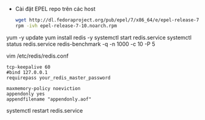 

 - Cài đặt EPEL repo trên các host
	```sh
	wget http://dl.fedoraproject.org/pub/epel/7/x86_64/e/epel-release-7-10.noarch.rpm
	rpm -ivh epel-release-7-10.noarch.rpm
	```

yum -y update
yum install redis -y
systemctl start redis.service
systemctl status redis.service
redis-benchmark -q -n 1000 -c 10 -P 5

vim /etc/redis/redis.conf
```
tcp-keepalive 60
#bind 127.0.0.1
requirepass your_redis_master_password

maxmemory-policy noeviction
appendonly yes
appendfilename "appendonly.aof"
```
systemctl restart redis.service
